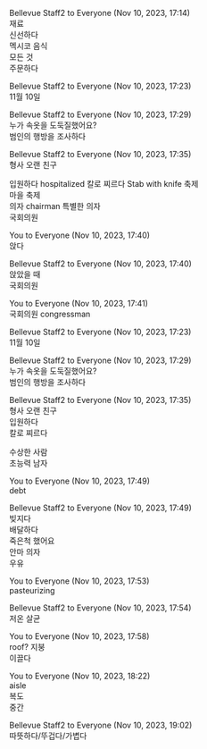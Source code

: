 Bellevue Staff2 to Everyone (Nov 10, 2023, 17:14)  
재료  
신선하다  
멕시코 음식  
모든 것  
주문하다

Bellevue Staff2 to Everyone (Nov 10, 2023, 17:23)  
11월 10일

Bellevue Staff2 to Everyone (Nov 10, 2023, 17:29)  
누가 속옷을 도둑질했어요?  
범인의 행방을 조사하다

Bellevue Staff2 to Everyone (Nov 10, 2023, 17:35)  
형사 오랜 친구

입원하다  hospitalized 
칼로 찌르다  Stab with knife
축제  
마을 축제  
의자  chairman
특별한 의자  
국회의원

You to Everyone (Nov 10, 2023, 17:40)  
앉다

Bellevue Staff2 to Everyone (Nov 10, 2023, 17:40)  
앉았을 때  
국회의원

You to Everyone (Nov 10, 2023, 17:41)  
국회의원 congressman

Bellevue Staff2 to Everyone (Nov 10, 2023, 17:23)  
11월 10일

Bellevue Staff2 to Everyone (Nov 10, 2023, 17:29)  
누가 속옷을 도둑질했어요?  
범인의 행방을 조사하다

Bellevue Staff2 to Everyone (Nov 10, 2023, 17:35)  
형사 오랜 친구  
입원하다  
칼로 찌르다

수상한 사람  
초능력 남자

You to Everyone (Nov 10, 2023, 17:49)  
debt

Bellevue Staff2 to Everyone (Nov 10, 2023, 17:49)  
빚지다  
배달하다  
죽은척 했어요  
안마 의자  
우유

You to Everyone (Nov 10, 2023, 17:53)  
pasteurizing

Bellevue Staff2 to Everyone (Nov 10, 2023, 17:54)  
저온 살균

You to Everyone (Nov 10, 2023, 17:58)  
roof? 지붕  
이끌다

You to Everyone (Nov 10, 2023, 18:22)  
aisle  
복도  
중간

Bellevue Staff2 to Everyone (Nov 10, 2023, 19:02)  
따뜻하다/뚜겁다/가볍다